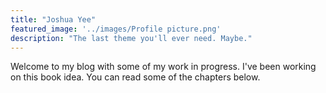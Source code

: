 ```yaml
---
title: "Joshua Yee"
featured_image: '../images/Profile picture.png'
description: "The last theme you'll ever need. Maybe."
---
```

Welcome to my blog with some of my work in progress. I've been working on this book idea. You can read some of the chapters below.
